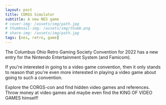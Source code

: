 ```yaml
---
layout: post
title: CORGS Simulator
subtitle: A new NES game
# cover-img: /assets/img/path.jpg
# thumbnail-img: /assets/img/thumb.png
# share-img: /assets/img/path.jpg
tags: [nes, retro, game]
---
```


The Columbus Ohio Retro Gaming Society Convention for 2022 has a new entry for the Nintendo Entertainment System (and Famicom).

If you're interested in going to a video game convention, then it only stands to reason that you're even more interested in playing a video game about going to such a convention.

Explore the CORGS-con and find hidden video games and references. Throw money at video games and maybe even find the KING OF VIDEO GAMES himself!